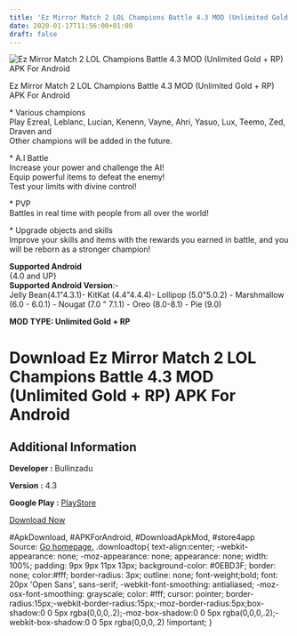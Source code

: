 ```yaml
---
title: 'Ez Mirror Match 2 LOL Champions Battle 4.3 MOD (Unlimited Gold + RP) APK For Android'
date: 2020-01-17T11:56:00+01:00
draft: false
---
```


![Ez Mirror Match 2 LOL Champions Battle 4.3 MOD (Unlimited Gold + RP) APK For Android](https://i2.wp.com/apkhome.net/wp-content/uploads/2020/01/Ez-Mirror-Match-2-LOL-Champions-Battle-4.3-MOD-Unlimited-Gold-RP.png "Ez Mirror Match 2 LOL Champions Battle 4.3 MOD (Unlimited Gold + RP) APK For Android")

  

Ez Mirror Match 2 LOL Champions Battle 4.3 MOD (Unlimited Gold + RP) APK For Android

\* Various champions  
Play Ezreal, Leblanc, Lucian, Kenenn, Vayne, Ahri, Yasuo, Lux, Teemo, Zed, Draven and  
Other champions will be added in the future.

\* A.I Battle  
Increase your power and challenge the AI!  
Equip powerful items to defeat the enemy!  
Test your limits with divine control!

\* PVP  
Battles in real time with people from all over the world!

\* Upgrade objects and skills  
Improve your skills and items with the rewards you earned in battle, and you will be reborn as a stronger champion!

**Supported Android**  
{4.0 and UP}  
**Supported Android Version**:-  
Jelly Bean(4.1"4.3.1)- KitKat (4.4"4.4.4)- Lollipop (5.0"5.0.2) - Marshmallow (6.0 - 6.0.1) - Nougat (7.0 " 7.1.1) - Oreo (8.0-8.1) - Pie (9.0)

**MOD TYPE: Unlimited Gold + RP**

Download Ez Mirror Match 2 LOL Champions Battle 4.3 MOD (Unlimited Gold + RP) APK For Android
=============================================================================================

Additional Information
----------------------

**Developer :** Bullinzadu

**Version :** 4.3

**Google Play :** [PlayStore](https://play.google.com/store/apps/details?id=com.Bullinzadu.EzrealMirror2)

  

[Download Now](https://store4app.co/post/ez-mirror-match-2-lol-champions-battle-4-3-mod-unlimited-gold-rp-apk-for-android_1578407069)

  
#ApkDownload, #APKForAndroid, #DownloadApkMod, #store4app  
Source: [Go homepage.](https://store4app.co/post/ez-mirror-match-2-lol-champions-battle-4-3-mod-unlimited-gold-rp-apk-for-android_1578407069) .downloadtop{ text-align:center; -webkit-appearance: none; -moz-appearance: none; appearance: none; width: 100%; padding: 9px 9px 11px 13px; background-color: #0EBD3F; border: none; color:#fff; border-radius: 3px; outline: none; font-weight;bold; font: 20px 'Open Sans', sans-serif; -webkit-font-smoothing: antialiased; -moz-osx-font-smoothing: grayscale; color: #fff; cursor: pointer; border-radius:15px;-webkit-border-radius:15px;-moz-border-radius:5px;box-shadow:0 0 5px rgba(0,0,0,.2);-moz-box-shadow:0 0 5px rgba(0,0,0,.2);-webkit-box-shadow:0 0 5px rgba(0,0,0,.2) !important; }